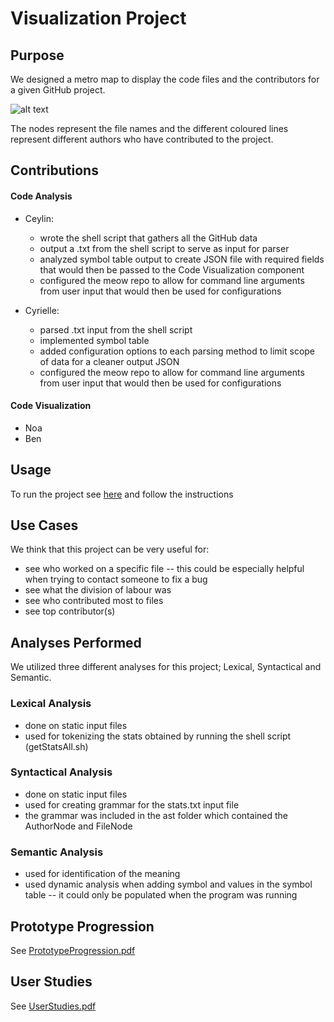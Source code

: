 # Visualization Project

## Purpose
We designed a metro map to display the code files and the contributors for a given GitHub project.

![alt text](FinalRender.png)

The nodes represent the file names and the different coloured lines represent different authors who have contributed to the project.

## Contributions
#### Code Analysis
- Ceylin: 
  - wrote the shell script that gathers all the GitHub data
  - output a .txt from the shell script to serve as input for parser
  - analyzed symbol table output to create JSON file with required fields that would then be passed to the Code Visualization component
   - configured the meow repo to allow for command line arguments from user input that would then be used for configurations

- Cyrielle:
  - parsed .txt input from the shell script
  - implemented symbol table
  - added configuration options to each parsing method to limit scope of data for a cleaner output JSON
  - configured the meow repo to allow for command line arguments from user input that would then be used for configurations

#### Code Visualization
- Noa
- Ben

## Usage
To run the project see [here](https://github.com/cpsc410/runner/blob/master/README.md) and follow the instructions

## Use Cases
We think that this project can be very useful for:
- see who worked on a specific file
-- this could be especially helpful when trying to contact someone to fix a bug
- see what the division of labour was
- see who contributed most to files
- see top contributor(s)


## Analyses Performed
We utilized three different analyses for this project; Lexical, Syntactical and Semantic.

### Lexical Analysis
- done on static input files
- used for tokenizing the stats obtained by running the shell script (getStatsAll.sh)

### Syntactical Analysis
- done on static input files
- used for creating grammar for the stats.txt input file
- the grammar was included in the ast folder which contained the AuthorNode and FileNode

### Semantic Analysis
- used for identification of the meaning
- used dynamic analysis when adding symbol and values in the symbol table -- it could only be populated when the program was running 

## Prototype Progression
See [PrototypeProgression.pdf](https://github.com/cpsc410/docs/blob/master/PrototypeProgression.pdf)

## User Studies
See [UserStudies.pdf](https://github.com/cpsc410/docs/blob/master/UserStudies.pdf)



